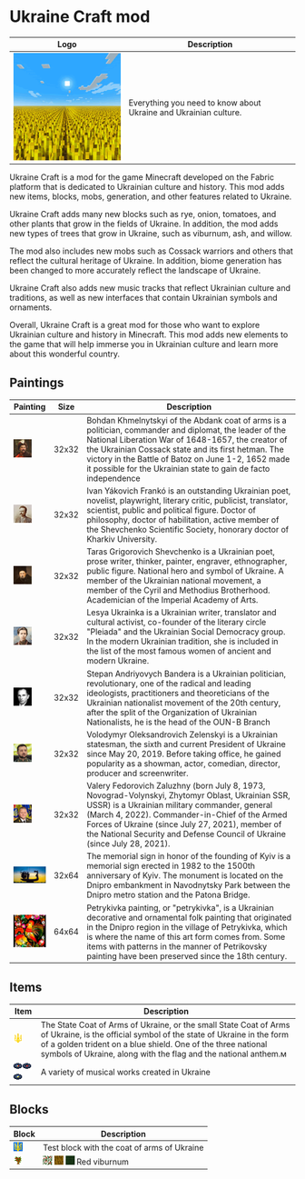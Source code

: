 # Ukraine Craft mod
| Logo                                                              | Description                                                      |
|-------------------------------------------------------------------|------------------------------------------------------------------|
| ![icon.png](src%2Fmain%2Fresources%2Fassets%2Fukraine%2Ficon.png) | Everything you need to know about Ukraine and Ukrainian culture. |

Ukraine Craft is a mod for the game Minecraft developed on the Fabric platform that is dedicated to Ukrainian culture and history. This mod adds new items, blocks, mobs, generation, and other features related to Ukraine.

Ukraine Craft adds many new blocks such as rye, onion, tomatoes, and other plants that grow in the fields of Ukraine. In addition, the mod adds new types of trees that grow in Ukraine, such as viburnum, ash, and willow.

The mod also includes new mobs such as Cossack warriors and others that reflect the cultural heritage of Ukraine. In addition, biome generation has been changed to more accurately reflect the landscape of Ukraine.

Ukraine Craft also adds new music tracks that reflect Ukrainian culture and traditions, as well as new interfaces that contain Ukrainian symbols and ornaments.

Overall, Ukraine Craft is a great mod for those who want to explore Ukrainian culture and history in Minecraft. This mod adds new elements to the game that will help immerse you in Ukrainian culture and learn more about this wonderful country.

## Paintings
| Painting | Size | Description |
|----------|-|-|
|![bohdan.png](src%2Fmain%2Fresources%2Fassets%2Fukraine%2Ftextures%2Fpainting%2Fbohdan.png)| 32x32 | Bohdan Khmelnytskyi of the Abdank coat of arms is a politician, commander and diplomat, the leader of the National Liberation War of 1648-1657, the creator of the Ukrainian Cossack state and its first hetman. The victory in the Battle of Batoz on June 1-2, 1652 made it possible for the Ukrainian state to gain de facto independence |
|![ivan.png](src%2Fmain%2Fresources%2Fassets%2Fukraine%2Ftextures%2Fpainting%2Fivan.png)| 32x32 |Ivan Yákovich Frankó is an outstanding Ukrainian poet, novelist, playwright, literary critic, publicist, translator, scientist, public and political figure. Doctor of philosophy, doctor of habilitation, active member of the Shevchenko Scientific Society, honorary doctor of Kharkiv University.|
|![taras.png](src%2Fmain%2Fresources%2Fassets%2Fukraine%2Ftextures%2Fpainting%2Ftaras.png)|32x32|Taras Grigorovich Shevchenko is a Ukrainian poet, prose writer, thinker, painter, engraver, ethnographer, public figure. National hero and symbol of Ukraine. A member of the Ukrainian national movement, a member of the Cyril and Methodius Brotherhood. Academician of the Imperial Academy of Arts.|
|![lesya.png](src%2Fmain%2Fresources%2Fassets%2Fukraine%2Ftextures%2Fpainting%2Flesya.png)|32x32|Lesya Ukrainka is a Ukrainian writer, translator and cultural activist, co-founder of the literary circle "Pleiada" and the Ukrainian Social Democracy group. In the modern Ukrainian tradition, she is included in the list of the most famous women of ancient and modern Ukraine.|
|![bandera.png](src%2Fmain%2Fresources%2Fassets%2Fukraine%2Ftextures%2Fpainting%2Fbandera.png)|32x32|Stepan Andriyovych Bandera is a Ukrainian politician, revolutionary, one of the radical and leading ideologists, practitioners and theoreticians of the Ukrainian nationalist movement of the 20th century, after the split of the Organization of Ukrainian Nationalists, he is the head of the OUN-B Branch|
|![zelenskiy.png](src%2Fmain%2Fresources%2Fassets%2Fukraine%2Ftextures%2Fpainting%2Fzelenskiy.png)|32x32|Volodymyr Oleksandrovich Zelenskyi is a Ukrainian statesman, the sixth and current President of Ukraine since May 20, 2019. Before taking office, he gained popularity as a showman, actor, comedian, director, producer and screenwriter.|
|![valera.png](src%2Fmain%2Fresources%2Fassets%2Fukraine%2Ftextures%2Fpainting%2Fvalera.png)|32x32|Valery Fedorovich Zaluzhny (born July 8, 1973, Novograd-Volynskyi, Zhytomyr Oblast, Ukrainian SSR, USSR) is a Ukrainian military commander, general (March 4, 2022). Commander-in-Chief of the Armed Forces of Ukraine (since July 27, 2021), member of the National Security and Defense Council of Ukraine (since July 28, 2021).|
|![kiev.png](src%2Fmain%2Fresources%2Fassets%2Fukraine%2Ftextures%2Fpainting%2Fkiev.png)| 32x64 |The memorial sign in honor of the founding of Kyiv is a memorial sign erected in 1982 to the 1500th anniversary of Kyiv. The monument is located on the Dnipro embankment in Navodnytsky Park between the Dnipro metro station and the Patona Bridge.|
|![piven.png](src%2Fmain%2Fresources%2Fassets%2Fukraine%2Ftextures%2Fpainting%2Fpiven.png)| 64x64 |Petrykivka painting, or "petrykivka", is a Ukrainian decorative and ornamental folk painting that originated in the Dnipro region in the village of Petrykivka, which is where the name of this art form comes from. Some items with patterns in the manner of Petrikovsky painting have been preserved since the 18th century.|

## Items
|Item| Description                                                                                                                                                                                                                                                                 |
|-|-----------------------------------------------------------------------------------------------------------------------------------------------------------------------------------------------------------------------------------------------------------------------------|
|![emblem.png](src%2Fmain%2Fresources%2Fassets%2Fukraine%2Ftextures%2Fitem%2Femblem.png)| The State Coat of Arms of Ukraine, or the small State Coat of Arms of Ukraine, is the official symbol of the state of Ukraine in the form of a golden trident on a blue shield. One of the three national symbols of Ukraine, along with the flag and the national anthem.м |
|![ukraine_soul_music_disc.png](src%2Fmain%2Fresources%2Fassets%2Fukraine%2Ftextures%2Fitem%2Fukraine_soul_music_disc.png)![ukraine_lastivochka_music_disc.png](src%2Fmain%2Fresources%2Fassets%2Fukraine%2Ftextures%2Fitem%2Fukraine_lastivochka_music_disc.png)![ukraine_ambient_music_disc.png](src%2Fmain%2Fresources%2Fassets%2Fukraine%2Ftextures%2Fitem%2Fukraine_ambient_music_disc.png)|A variety of musical works created in Ukraine|
## Blocks
| Block                                                                                                                        | Description                                                                                                                                                                                                                                       |
|------------------------------------------------------------------------------------------------------------------------------|---------------------------------------------------------------------------------------------------------------------------------------------------------------------------------------------------------------------------------------------------|
| ![ukraine_block.png](src%2Fmain%2Fresources%2Fassets%2Fukraine%2Ftextures%2Fblock%2Fukraine_block.png)                       | Test block with the coat of arms of Ukraine                                                                                                                                                                                                       |
| ![red_viburnum_sapling.png](src%2Fmain%2Fresources%2Fassets%2Fukraine%2Ftextures%2Fblock%2Ftrees%2Fred_viburnum_sapling.png) | ![red_viburnum_leaves.png](src%2Fmain%2Fresources%2Fassets%2Fukraine%2Ftextures%2Fblock%2Ftrees%2Fred_viburnum_leaves.png)  ![red_viburnum_log.png](src%2Fmain%2Fresources%2Fassets%2Fukraine%2Ftextures%2Fblock%2Ftrees%2Fred_viburnum_log.png) ![red_viburnum_planks.png](src%2Fmain%2Fresources%2Fassets%2Fukraine%2Ftextures%2Fblock%2Ftrees%2Fred_viburnum_planks.png) Red viburnum|